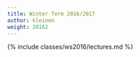 ```yaml
---
title: Winter Term 2016/2017
author: kleinen
weight: 20162
---
```


{% include classes/ws2016/lectures.md %}
